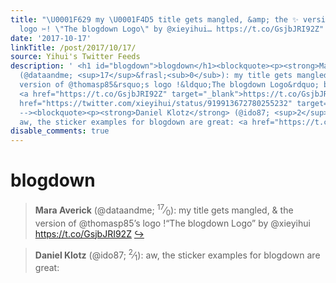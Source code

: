 ```yaml
---
title: "\U0001F629 my \U0001F4D5 title gets mangled, &amp; the ✨ version of @thomasp85's
  logo ✂️! \"The blogdown Logo\" by @xieyihui… https://t.co/GsjbJRI92Z"
date: '2017-10-17'
linkTitle: /post/2017/10/17/
source: Yihui's Twitter Feeds
description: ' <h1 id="blogdown">blogdown</h1><blockquote><p><strong>Mara Averick</strong>
  (@dataandme; <sup>17</sup>&frasl;<sub>0</sub>): my title gets mangled, &amp; the
  version of @thomasp85&rsquo;s logo !&ldquo;The blogdown Logo&rdquo; by @xieyihui
  <a href="https://t.co/GsjbJRI92Z" target="_blank">https://t.co/GsjbJRI92Z</a> <a
  href="https://twitter.com/xieyihui/status/919913672780255232" target="_blank">&#8618;</a></p></blockquote><!--
  --><blockquote><p><strong>Daniel Klotz</strong> (@ido87; <sup>2</sup>&frasl;<sub>1</sub>):
  aw, the sticker examples for blogdown are great: <a href="https://t.co/PzsmL6P ...'
disable_comments: true
---
```

 <h1 id="blogdown">blogdown</h1><blockquote><p><strong>Mara Averick</strong> (@dataandme; <sup>17</sup>&frasl;<sub>0</sub>): my title gets mangled, &amp; the version of @thomasp85&rsquo;s logo !&ldquo;The blogdown Logo&rdquo; by @xieyihui <a href="https://t.co/GsjbJRI92Z" target="_blank">https://t.co/GsjbJRI92Z</a> <a href="https://twitter.com/xieyihui/status/919913672780255232" target="_blank">&#8618;</a></p></blockquote><!-- --><blockquote><p><strong>Daniel Klotz</strong> (@ido87; <sup>2</sup>&frasl;<sub>1</sub>): aw, the sticker examples for blogdown are great: <a href="https://t.co/PzsmL6P ...